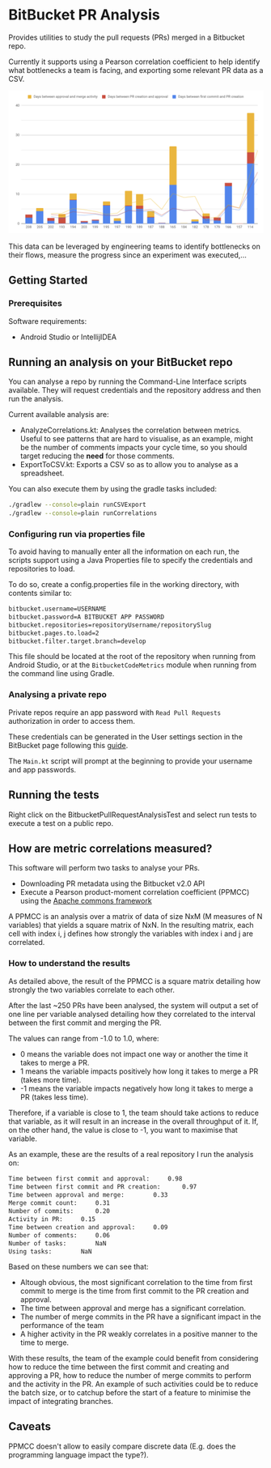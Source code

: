 # BitBucket PR Analysis

Provides utilities to study the pull requests (PRs) merged in a Bitbucket repo.

Currently it supports using a Pearson correlation coefficient to help identify what bottlenecks a team is facing, and exporting some relevant PR data as a CSV.

![sample csv export results](img/sample-csv-export-results.png)

This data can be leveraged by engineering teams to identify bottlenecks on their flows, measure the progress since an experiment was executed,...

## Getting Started

### Prerequisites

Software requirements:

* Android Studio or IntellijIDEA

## Running an analysis on your BitBucket repo

You can analyse a repo by running the Command-Line Interface scripts available. They will request credentials and the repository address and then run the analysis.

Current available analysis are:

* AnalyzeCorrelations.kt: Analyses the correlation between metrics. Useful to see patterns that are hard to visualise, as an example, might be the number of comments impacts your cycle time, so you should target reducing the **need** for those comments.
* ExportToCSV.kt: Exports a CSV so as to allow you to analyse as a spreadsheet.

You can also execute them by using the gradle tasks included:

```bash
./gradlew --console=plain runCSVExport
./gradlew --console=plain runCorrelations
```

### Configuring run via properties file

To avoid having to manually enter all the information on each run, the scripts support using a Java Properties file to specify the credentials and repositories to load.

To do so, create a config.properties file in the working directory, with contents similar to:

```
bitbucket.username=USERNAME
bitbucket.password=A BITBUCKET APP PASSWORD
bitbucket.repositories=repositoryUsername/repositorySlug
bitbucket.pages.to.load=2
bitbucket.filter.target.branch=develop
```

This file should be located at the root of the repository when running from Android Studio, or at the `BitbucketCodeMetrics` module when running from the command line using Gradle.

### Analysing a private repo

Private repos require an app password with `Read Pull Requests` authorization in order to access them.

These credentials can be generated in the User settings section in the BitBucket page following this [guide](https://confluence.atlassian.com/bitbucket/app-passwords-828781300.html).

The `Main.kt` script will prompt at the beginning to provide your username and app passwords.

## Running the tests

Right click on the BitbucketPullRequestAnalysisTest and select run tests to execute a test on a public repo.

## How are metric correlations measured?

This software will perform two tasks to analyse your PRs.

* Downloading PR metadata using the Bitbucket v2.0 API
* Execute a Pearson product-moment correlation coefficient (PPMCC) using the [Apache commons framework](https://commons.apache.org/proper/commons-math/javadocs/api-3.3/org/apache/commons/math3/stat/correlation/PearsonsCorrelation.html)

A PPMCC is an analysis over a matrix of data of size NxM (M measures of N variables) that yields a square matrix of NxN. In the resulting matrix, each cell with index i, j defines how strongly the variables with index i and j are correlated.

### How to understand the results

As detailed above, the result of the PPMCC is a square matrix detailing how strongly the two variables correlate to each other.

After the last ~250 PRs have been analysed, the system will output a set of one line per variable analysed detailing how they correlated to the interval between the first commit and merging the PR.

The values can range from -1.0 to 1.0, where:

* 0 means the variable does not impact one way or another the time it takes to merge a PR.
* 1 means the variable impacts positively how long it takes to merge a PR (takes more time).
* -1 means the variable impacts negatively how long it takes to merge a PR (takes less time).

Therefore, if a variable is close to 1, the team should take actions to reduce that variable, as it will result in an increase in the overall throughput of it. If, on the other hand, the value is close to -1, you want to maximise that variable.

As an example, these are the results of a real repository I run the analysis on:

```
Time between first commit and approval:		0.98
Time between first commit and PR creation:		0.97
Time between approval and merge:		0.33
Merge commit count:		0.31
Number of commits:		0.20
Activity in PR:		0.15
Time between creation and approval:		0.09
Number of comments:		0.06
Number of tasks:		NaN
Using tasks:		NaN
```

Based on these numbers we can see that:

* Altough obvious, the most significant correlation to the time from first commit to merge is the time from first commit to the PR creation and approval.
* The time between approval and merge has a significant correlation.
* The number of merge commits in the PR have a significant impact in the performance of the team
* A higher activity in the PR weakly correlates in a positive manner to the time to merge.

With these results, the team of the example could benefit from considering how to reduce the time between the first commit and creating and approving a PR, how to reduce the number of merge commits to perform and the activity in the PR. An example of such activities could be to reduce the batch size, or to catchup before the start of a feature to minimise the impact of integrating branches.

## Caveats

PPMCC doesn't allow to easily compare discrete data (E.g. does the programming language impact the type?).
